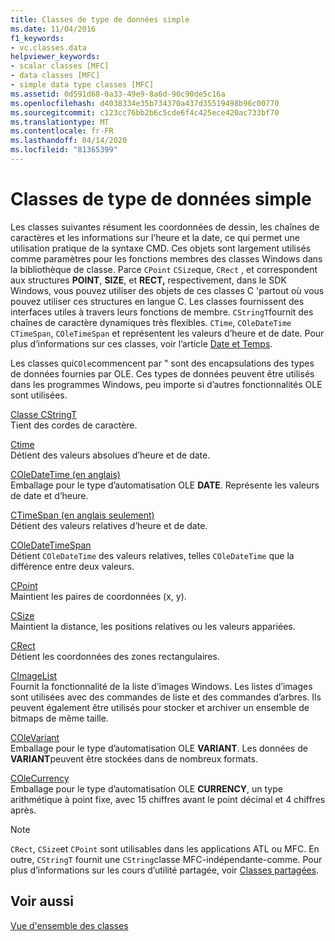 ```yaml
---
title: Classes de type de données simple
ms.date: 11/04/2016
f1_keywords:
- vc.classes.data
helpviewer_keywords:
- scalar classes [MFC]
- data classes [MFC]
- simple data type classes [MFC]
ms.assetid: 0d591d68-0a33-49e9-8a6d-90c90de5c16a
ms.openlocfilehash: d4038334e35b734370a437d35519498b96c00770
ms.sourcegitcommit: c123cc76bb2b6c5cde6f4c425ece420ac733bf70
ms.translationtype: MT
ms.contentlocale: fr-FR
ms.lasthandoff: 04/14/2020
ms.locfileid: "81365399"
---
```

# <a name="simple-data-type-classes"></a>Classes de type de données simple

Les classes suivantes résument les coordonnées de dessin, les chaînes de caractères et les informations sur l’heure et la date, ce qui permet une utilisation pratique de la syntaxe CMD. Ces objets sont largement utilisés comme paramètres pour les fonctions membres des classes Windows dans la bibliothèque de classe. Parce `CPoint` `CSize`que, `CRect` , et correspondent aux structures **POINT**, **SIZE**, et **RECT,** respectivement, dans le SDK Windows, vous pouvez utiliser des objets de ces classes C 'partout où vous pouvez utiliser ces structures en langue C. Les classes fournissent des interfaces utiles à travers leurs fonctions de membre. `CStringT`fournit des chaînes de caractère dynamiques très flexibles. `CTime`, `COleDateTime` `CTimeSpan`, `COleTimeSpan` et représentent les valeurs d’heure et de date. Pour plus d’informations sur ces classes, voir l’article [Date et Temps](../atl-mfc-shared/date-and-time.md).

Les classes qui`COle`commencent par " sont des encapsulations des types de données fournies par OLE. Ces types de données peuvent être utilisés dans les programmes Windows, peu importe si d’autres fonctionnalités OLE sont utilisées.

[Classe CStringT](../atl-mfc-shared/reference/cstringt-class.md)<br/>
Tient des cordes de caractère.

[Ctime](../atl-mfc-shared/reference/ctime-class.md)<br/>
Détient des valeurs absolues d’heure et de date.

[COleDateTime (en anglais)](../atl-mfc-shared/reference/coledatetime-class.md)<br/>
Emballage pour le type d’automatisation OLE **DATE**. Représente les valeurs de date et d’heure.

[CTimeSpan (en anglais seulement)](../atl-mfc-shared/reference/ctimespan-class.md)<br/>
Détient des valeurs relatives d’heure et de date.

[COleDateTimeSpan](../atl-mfc-shared/reference/coledatetimespan-class.md)<br/>
Détient `COleDateTime` des valeurs relatives, telles `COleDateTime` que la différence entre deux valeurs.

[CPoint](../atl-mfc-shared/reference/cpoint-class.md)<br/>
Maintient les paires de coordonnées (x, y).

[CSize](../atl-mfc-shared/reference/csize-class.md)<br/>
Maintient la distance, les positions relatives ou les valeurs appariées.

[CRect](../atl-mfc-shared/reference/crect-class.md)<br/>
Détient les coordonnées des zones rectangulaires.

[CImageList](../mfc/reference/cimagelist-class.md)<br/>
Fournit la fonctionnalité de la liste d’images Windows. Les listes d’images sont utilisées avec des commandes de liste et des commandes d’arbres. Ils peuvent également être utilisés pour stocker et archiver un ensemble de bitmaps de même taille.

[COleVariant](../mfc/reference/colevariant-class.md)<br/>
Emballage pour le type d’automatisation OLE **VARIANT**. Les données de **VARIANT**peuvent être stockées dans de nombreux formats.

[COleCurrency](../mfc/reference/colecurrency-class.md)<br/>
Emballage pour le type d’automatisation OLE **CURRENCY**, un type arithmétique à point fixe, avec 15 chiffres avant le point décimal et 4 chiffres après.

> [!NOTE]
> `CRect`, `CSize`et `CPoint` sont utilisables dans les applications ATL ou MFC. En outre, `CStringT` fournit une `CString`classe MFC-indépendante-comme. Pour plus d’informations sur les cours d’utilité partagée, voir [Classes partagées](../atl-mfc-shared/atl-mfc-shared-classes.md).

## <a name="see-also"></a>Voir aussi

[Vue d'ensemble des classes](../mfc/class-library-overview.md)
